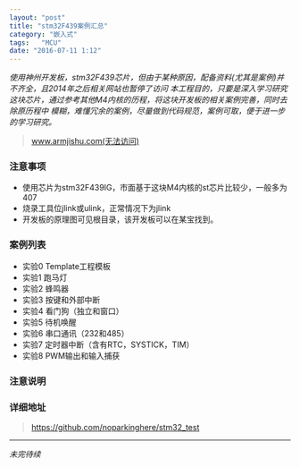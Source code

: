 ```yaml
---
layout: "post"
title: "stm32F439案例汇总"
category: "嵌入式"
tags:   "MCU"
date: "2016-07-11 1:12"
---
```



*使用神州开发板，stm32F439芯片，但由于某种原因，配备资料(尤其是案例)并不齐全，且2014年之后相关网站也暂停了访问
本工程目的，只要是深入学习研究这块芯片，通过参考其他M4内核的历程，将这块开发板的相关案例完善，同时去除原历程中
模糊，难懂冗余的案例，尽量做到代码规范，案例可取，便于进一步的学习研究。*


> www.armjishu.com(无法访问)


### 注意事项

- 使用芯片为stm32F439IG，市面基于这块M4内核的st芯片比较少，一般多为407
- 烧录工具位jlink或ulink，正常情况下为jlink
- 开发板的原理图可见根目录，该开发板可以在某宝找到。

<!-- more -->


### 案例列表


- 实验0 Template工程模板
- 实验1 跑马灯
- 实验2 蜂鸣器
- 实验3 按键和外部中断
- 实验4 看门狗（独立和窗口）
- 实验5 待机唤醒
- 实验6 串口通讯（232和485）
- 实验7 定时器中断（含有RTC，SYSTICK，TIM）
- 实验8 PWM输出和输入捕获



### 注意说明


### 详细地址

> https://github.com/noparkinghere/stm32_test

******
_未完待续_
